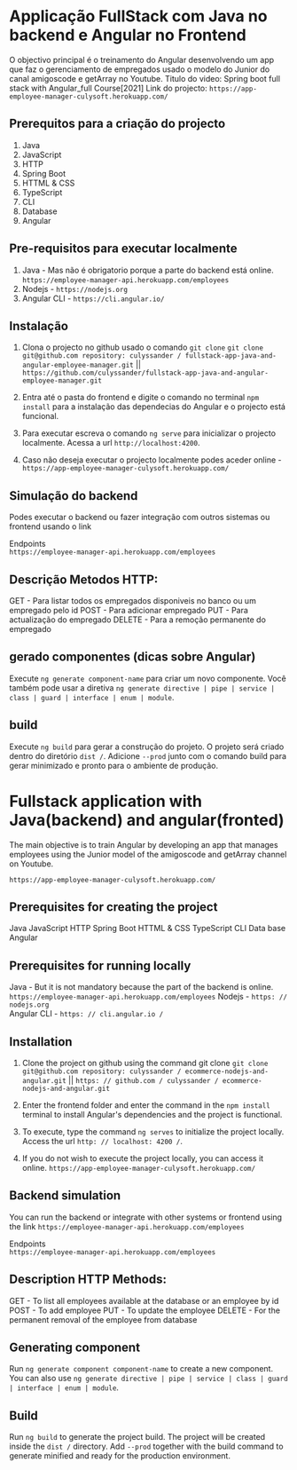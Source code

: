 # Applicação FullStack com Java no backend e Angular no Frontend
O objectivo principal é o treinamento do Angular desenvolvendo um app que faz o gerenciamento de empregados usado o modelo do Junior do canal amigoscode e getArray no Youtube.
Titulo do video: Spring boot full stack with Angular_full Course[2021]
Link do projecto: `https://app-employee-manager-culysoft.herokuapp.com/`

## Prerequitos para a criação do projecto
1. Java
2. JavaScript
3. HTTP
4. Spring Boot
5. HTTML & CSS
6. TypeScript
7. CLI
8. Database
9. Angular

## Pre-requisitos para executar localmente<br>
1. Java - Mas não é obrigatorio porque a parte do backend está online. `https://employee-manager-api.herokuapp.com/employees`
2. Nodejs - `https://nodejs.org` <br>
3. Angular CLI - `https://cli.angular.io/`<br>

## Instalação

1. Clona o projecto no github usado o comando `git clone` `git clone git@github.com repository: culyssander / fullstack-app-java-and-angular-employee-manager.git` || `https://github.com/culyssander/fullstack-app-java-and-angular-employee-manager.git`
2. Entra até o pasta do frontend e digite o comando no terminal `npm install` para a instalação das dependecias do Angular e o projecto está funcional.

3. Para executar escreva o comando `ng serve` para inicializar o projecto localmente. Acessa a url `http://localhost:4200`.

4. Caso não deseja executar o projecto localmente podes aceder online - `https://app-employee-manager-culysoft.herokuapp.com/`


## Simulação do backend
Podes executar o backend ou fazer integração com outros sistemas ou frontend usando o link 

Endpoints<br>
`https://employee-manager-api.herokuapp.com/employees`<br>

## Descrição Metodos HTTP:
GET - Para listar todos os empregados disponiveis no banco ou um empregado pelo id
POST - Para adicionar empregado
PUT - Para actualização do empregado
DELETE - Para a remoção permanente do empregado


## gerado componentes (dicas sobre Angular)

Execute `ng generate component-name` para criar um novo componente. Você também pode usar a diretiva  `ng generate directive | pipe | service | class | guard | interface | enum | module`.

## build

Execute `ng build` para gerar a construção do projeto. O projeto será criado dentro do diretório `dist /`. Adicione `--prod` junto com o comando build para gerar minimizado e pronto para o ambiente de produção. 

# Fullstack application with Java(backend) and angular(fronted)
The main objective is to train Angular by developing an app that manages employees using the Junior model of the amigoscode and getArray channel on Youtube.

`https://app-employee-manager-culysoft.herokuapp.com/`

## Prerequisites for creating the project
Java
JavaScript
HTTP
Spring Boot
HTTML & CSS
TypeScript
CLI
Data base
Angular 

## Prerequisites for running locally <br>
Java - But it is not mandatory because the part of the backend is online. `https://employee-manager-api.herokuapp.com/employees`
Nodejs - `https: // nodejs.org` <br>
Angular CLI - `https: // cli.angular.io /` <br>

## Installation

1. Clone the project on github using the command git clone `git clone git@github.com repository: culyssander / ecommerce-nodejs-and-angular.git` || `https: // github.com / culyssander / ecommerce-nodejs-and-angular.git`
2. Enter the frontend folder and enter the command in the `npm install` terminal to install Angular's dependencies and the project is functional.

3. To execute, type the command `ng serves` to initialize the project locally. Access the url `http: // localhost: 4200 /`.

4. If you do not wish to execute the project locally, you can access it online.
`https://app-employee-manager-culysoft.herokuapp.com/`

## Backend simulation
You can run the backend or integrate with other systems or frontend using the link `https://employee-manager-api.herokuapp.com/employees`

Endpoints <br>
`https://employee-manager-api.herokuapp.com/employees` <br>

## Description HTTP Methods:
GET - To list all employees available at the database or an employee by id
POST - To add employee
PUT - To update the employee
DELETE - For the permanent removal of the employee from database


## Generating component

Run `ng generate component component-name` to create a new component. You can also use `ng generate directive | pipe | service | class | guard | interface | enum | module`.

## Build

Run `ng build` to generate the project build. The project will be created inside the `dist /` directory. Add `--prod` together with the build command to generate minified and ready for the production environment. 

